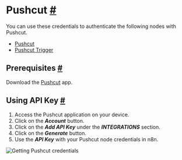 


 Pushcut
 [#](#pushcut "Permanent link")
=========================================



 You can use these credentials to authenticate the following nodes with Pushcut.
 


* [Pushcut](/integrations/builtin/app-nodes/n8n-nodes-base.pushcut/)
* [Pushcut Trigger](/integrations/builtin/trigger-nodes/n8n-nodes-base.pushcuttrigger/)



 Prerequisites
 [#](#prerequisites "Permanent link")
-----------------------------------------------------



 Download the
 [Pushcut](https://www.pushcut.io) 
 app.
 



 Using API Key
 [#](#using-api-key "Permanent link")
-----------------------------------------------------


1. Access the Pushcut application on your device.
2. Click on the
 ***Account***
 button.
3. Click on the
 ***Add API Key***
 under the
 ***INTEGRATIONS***
 section.
4. Click on the
 ***Generate***
 button.
5. Use the
 ***API Key***
 with your Pushcut node credentials in n8n.



![Getting Pushcut credentials](https://d33wubrfki0l68.cloudfront.net/cb16668b46905f83891cf4328d2e053e63bd8f3b/08bca/_images/integrations/builtin/credentials/pushcut/using-api-key.gif)






